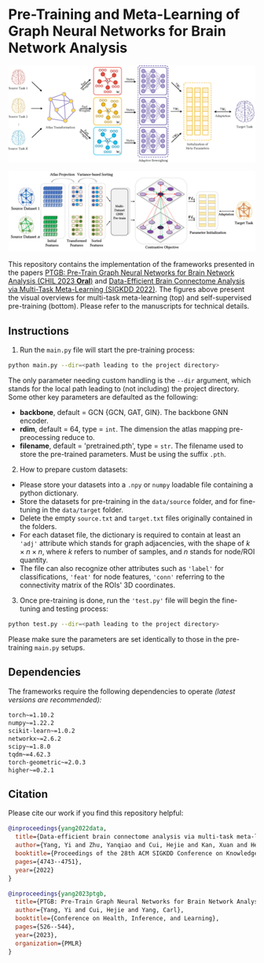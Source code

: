 # Pre-Training and Meta-Learning of Graph Neural Networks for Brain Network Analysis
<kbd> <img src="https://github.com/Owen-Yang-18/BrainNN-PreTrain/blob/main/Figures/meta.png"> </kbd>

<kbd> <img src="https://github.com/Owen-Yang-18/BrainNN-PreTrain/blob/main/Figures/pipeline.png"> </kbd>

This repository contains the implementation of the frameworks presented in the papers [PTGB: Pre-Train Graph Neural Networks for Brain Network Analysis (CHIL 2023 **Oral**)](https://arxiv.org/pdf/2305.14376.pdf) and [Data-Efficient Brain Connectome Analysis via Multi-Task Meta-Learning (SIGKDD 2022)](https://arxiv.org/pdf/2206.04486.pdf). The figures above present the visual overviews for multi-task meta-learning (top) and self-supervised pre-training (bottom). Please refer to the manuscripts for technical details.

## Instructions
1. Run the `main.py` file will start the pre-training process:
```bash
python main.py --dir=<path leading to the project directory>
```
The only parameter needing custom handling is the `--dir` argument, which stands for the local path leading to (not including) the project directory. Some other key parameters are defaulted as the following:
- **backbone**, default = GCN {GCN, GAT, GIN}. The backbone GNN encoder.
- **rdim**, default = 64, type = `int`. The dimension the atlas mapping pre-preocessing reduce to.
- **filename**, default = 'pretrained.pth', type = `str`. The filename used to store the pre-trained parameters. Must be using the suffix `.pth`.

2. How to prepare custom datasets:
- Please store your datasets into a `.npy` or `numpy` loadable file containing a python dictionary.
- Store the datasets for pre-training in the `data/source` folder, and for fine-tuning in the `data/target` folder.
- Delete the empty `source.txt` and `target.txt` files originally contained in the folders.
- For each dataset file, the dictionary is required to contain at least an `'adj'` attribute which stands for graph adjacencies, with the shape of $k \times n \times n$, where $k$ refers to number of samples, and $n$ stands for node/ROI quantity.
- The file can also recognize other attributes such as `'label'` for classifications, `'feat'` for node features, `'conn'` referring to the connectivity matrix of the ROIs' 3D coordinates.

3. Once pre-training is done, run the `'test.py'` file will begin the fine-tuning and testing process:
```bash
python test.py --dir=<path leading to the project directory>
```
Please make sure the parameters are set identically to those in the pre-training `main.py` setups.

## Dependencies
The frameworks require the following dependencies to operate *(latest versions are recommended):*
```
torch~=1.10.2
numpy~=1.22.2
scikit-learn~=1.0.2
networkx~=2.6.2
scipy~=1.8.0
tqdm~=4.62.3
torch-geometric~=2.0.3
higher~=0.2.1
```
## Citation
Please cite our work if you find this repository helpful:
```bibtex
@inproceedings{yang2022data,
  title={Data-efficient brain connectome analysis via multi-task meta-learning},
  author={Yang, Yi and Zhu, Yanqiao and Cui, Hejie and Kan, Xuan and He, Lifang and Guo, Ying and Yang, Carl},
  booktitle={Proceedings of the 28th ACM SIGKDD Conference on Knowledge Discovery and Data Mining},
  pages={4743--4751},
  year={2022}
}
```
```bibtex
@inproceedings{yang2023ptgb,
  title={PTGB: Pre-Train Graph Neural Networks for Brain Network Analysis},
  author={Yang, Yi and Cui, Hejie and Yang, Carl},
  booktitle={Conference on Health, Inference, and Learning},
  pages={526--544},
  year={2023},
  organization={PMLR}
}
```
